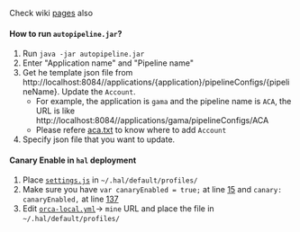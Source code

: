 Check wiki [pages](https://github.com/OpsMx/scripts/wiki) also
#### How to run `autopipeline.jar`?
1. Run `java -jar autopipeline.jar`
2. Enter "Application name" and "Pipeline name"
3. Get he template json file from http://localhost:8084//applications/{application}/pipelineConfigs/{pipelineName}. Update the `Account`. 
   * For example, the application is `gama` and the pipeline name is `ACA`, the URL is like http://localhost:8084//applications/gama/pipelineConfigs/ACA
   * Please refere [aca.txt](https://github.com/OpsMx/scripts/blob/master/spinnaker/aca.txt) to know where to add `Account`
4. Specify json file that you want to update. 

#### Canary Enable in `hal` deployment
   1. Place [`settings.js`](https://github.com/OpsMx/scripts/blob/master/spinnaker/settings.js) in `~/.hal/default/profiles/`
   2. Make sure you have `var canaryEnabled = true;` at line [15](https://github.com/OpsMx/scripts/blob/84c046d1623446bf6e0aa3080b027053071bf4e6/spinnaker/settings.js#L15) and `canary: canaryEnabled,` at line [137](https://github.com/OpsMx/scripts/blob/84c046d1623446bf6e0aa3080b027053071bf4e6/spinnaker/settings.js#L137)
   3. Edit [`orca-local.yml`](https://github.com/OpsMx/scripts/blob/master/spinnaker/orca-local.yml)-> `mine` URL and place the file in `~/.hal/default/profiles/`
